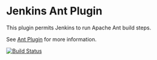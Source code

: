 Jenkins Ant Plugin
=========================

This plugin permits Jenkins to run Apache Ant build steps.

See [Ant Plugin](https://wiki.jenkins-ci.org/display/JENKINS/Ant+Plugin) for more information.

[![Build Status](https://jenkins.ci.cloudbees.com/buildStatus/icon?job=plugins/ant-plugin)](https://jenkins.ci.cloudbees.com/job/plugins/ant-plugin)
